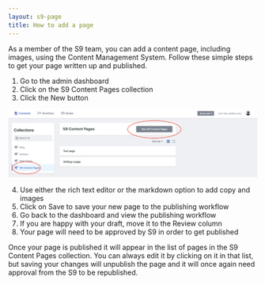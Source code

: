 ```yaml
---
layout: s9-page
title: How to add a page
---
```

As a member of the S9 team, you can add a content page, including images, using the Content Management System. Follow these simple steps to get your page written up and published.

1. Go to the admin dashboard
2. Click on the S9 Content Pages collection
3. Click the New button

![](/img/uploads/screenshot-2020-12-01-at-2.28.09-pm.png)

4. Use either the rich text editor or the markdown option to add copy and images
5. Click on Save to save your new page to the publishing workflow
6. Go back to the dashboard and view the publishing workflow
7. If you are happy with your draft, move it to the Review column
8. Your page will need to be approved by S9 in order to get published

Once your page is published it will appear in the list of pages in the S9 Content Pages collection. You can always edit it by clicking on it in that list, but saving your changes will unpublish the page and it will once again need approval from the S9 to be republished.